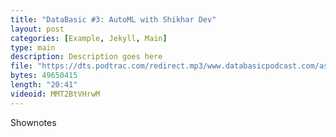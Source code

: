 ```yaml
---
title: "DataBasic #3: AutoML with Shikhar Dev"
layout: post
categories: [Example, Jekyll, Main]
type: main
description: Description goes here
file: "https://dts.podtrac.com/redirect.mp3/www.databasicpodcast.com/assets/audio/databasic-e3.mp3"
bytes: 49650415
length: "20:41"
videoid: MMT2BtVHrwM
---
```


Shownotes
